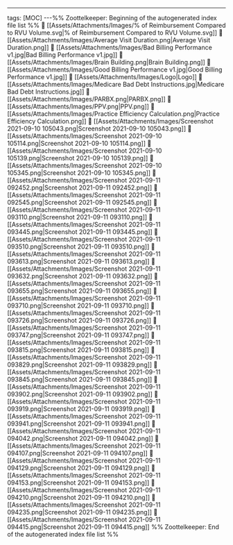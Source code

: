 ---
tags: [MOC]
---%% Zoottelkeeper: Beginning of the autogenerated index file list  %%
📄 [[Assets/Attachments/Images/% of Reimbursement Compared to RVU Volume.svg|% of Reimbursement Compared to RVU Volume.svg]]
📄 [[Assets/Attachments/Images/Average Visit Duration.png|Average Visit Duration.png]]
📄 [[Assets/Attachments/Images/Bad Billing Performance v1.jpg|Bad Billing Performance v1.jpg]]
📄 [[Assets/Attachments/Images/Brain Building.png|Brain Building.png]]
📄 [[Assets/Attachments/Images/Good Billing Performance v1.jpg|Good Billing Performance v1.jpg]]
📄 [[Assets/Attachments/Images/Logo|Logo]]
📄 [[Assets/Attachments/Images/Medicare Bad Debt Instructions.jpg|Medicare Bad Debt Instructions.jpg]]
📄 [[Assets/Attachments/Images/PARBX.png|PARBX.png]]
📄 [[Assets/Attachments/Images/PPV.png|PPV.png]]
📄 [[Assets/Attachments/Images/Practice Efficiency Calculation.png|Practice Efficiency Calculation.png]]
📄 [[Assets/Attachments/Images/Screenshot 2021-09-10 105043.png|Screenshot 2021-09-10 105043.png]]
📄 [[Assets/Attachments/Images/Screenshot 2021-09-10 105114.png|Screenshot 2021-09-10 105114.png]]
📄 [[Assets/Attachments/Images/Screenshot 2021-09-10 105139.png|Screenshot 2021-09-10 105139.png]]
📄 [[Assets/Attachments/Images/Screenshot 2021-09-10 105345.png|Screenshot 2021-09-10 105345.png]]
📄 [[Assets/Attachments/Images/Screenshot 2021-09-11 092452.png|Screenshot 2021-09-11 092452.png]]
📄 [[Assets/Attachments/Images/Screenshot 2021-09-11 092545.png|Screenshot 2021-09-11 092545.png]]
📄 [[Assets/Attachments/Images/Screenshot 2021-09-11 093110.png|Screenshot 2021-09-11 093110.png]]
📄 [[Assets/Attachments/Images/Screenshot 2021-09-11 093445.png|Screenshot 2021-09-11 093445.png]]
📄 [[Assets/Attachments/Images/Screenshot 2021-09-11 093510.png|Screenshot 2021-09-11 093510.png]]
📄 [[Assets/Attachments/Images/Screenshot 2021-09-11 093613.png|Screenshot 2021-09-11 093613.png]]
📄 [[Assets/Attachments/Images/Screenshot 2021-09-11 093632.png|Screenshot 2021-09-11 093632.png]]
📄 [[Assets/Attachments/Images/Screenshot 2021-09-11 093655.png|Screenshot 2021-09-11 093655.png]]
📄 [[Assets/Attachments/Images/Screenshot 2021-09-11 093710.png|Screenshot 2021-09-11 093710.png]]
📄 [[Assets/Attachments/Images/Screenshot 2021-09-11 093726.png|Screenshot 2021-09-11 093726.png]]
📄 [[Assets/Attachments/Images/Screenshot 2021-09-11 093747.png|Screenshot 2021-09-11 093747.png]]
📄 [[Assets/Attachments/Images/Screenshot 2021-09-11 093815.png|Screenshot 2021-09-11 093815.png]]
📄 [[Assets/Attachments/Images/Screenshot 2021-09-11 093829.png|Screenshot 2021-09-11 093829.png]]
📄 [[Assets/Attachments/Images/Screenshot 2021-09-11 093845.png|Screenshot 2021-09-11 093845.png]]
📄 [[Assets/Attachments/Images/Screenshot 2021-09-11 093902.png|Screenshot 2021-09-11 093902.png]]
📄 [[Assets/Attachments/Images/Screenshot 2021-09-11 093919.png|Screenshot 2021-09-11 093919.png]]
📄 [[Assets/Attachments/Images/Screenshot 2021-09-11 093941.png|Screenshot 2021-09-11 093941.png]]
📄 [[Assets/Attachments/Images/Screenshot 2021-09-11 094042.png|Screenshot 2021-09-11 094042.png]]
📄 [[Assets/Attachments/Images/Screenshot 2021-09-11 094107.png|Screenshot 2021-09-11 094107.png]]
📄 [[Assets/Attachments/Images/Screenshot 2021-09-11 094129.png|Screenshot 2021-09-11 094129.png]]
📄 [[Assets/Attachments/Images/Screenshot 2021-09-11 094153.png|Screenshot 2021-09-11 094153.png]]
📄 [[Assets/Attachments/Images/Screenshot 2021-09-11 094210.png|Screenshot 2021-09-11 094210.png]]
📄 [[Assets/Attachments/Images/Screenshot 2021-09-11 094235.png|Screenshot 2021-09-11 094235.png]]
📄 [[Assets/Attachments/Images/Screenshot 2021-09-11 094415.png|Screenshot 2021-09-11 094415.png]]
%% Zoottelkeeper: End of the autogenerated index file list  %%
